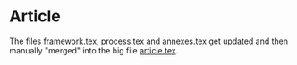 # Article

The files [framework.tex](./framework.tex), [process.tex](./process.tex) and [annexes.tex](./annexes.tex) get updated and then manually "merged" into the big file [article.tex](./article.tex).
